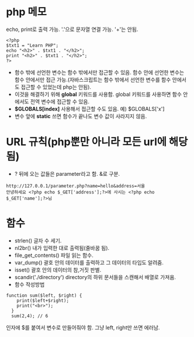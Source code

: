 # php 메모
echo, print로 출력 가능.
'.'으로 문자열 연결 가능. '+'는 안됨.
```
<?php
$txt1 = "Learn PHP";
echo "<h2>" . $txt1 . "</h2>";
print "<h2>" . $txt1 . "</h2>";
?>
```
- 함수 밖에 선언한 변수는 함수 밖에서만 접근할 수 있음. 함수 안에 선언한 변수는 함수 안에서만 접근 가능.(자바스크립트는 함수 밖에서 선언한 변수를 함수 안에서도 접근할 수 있었는데 php는 안됨).
- 이것을 해결하기 위해 **global** 키워드를 사용함. global 키워드를 사용하면 함수 안에서도 전역 변수에 접근할 수 있음.
- **$GLOBALS[index]** 사용해서 접근할 수도 있음. 예) $GLOBALS['x']
- 변수 앞에 **static** 쓰면 함수가 끝나도 변수 값이 사라지지 않음.
# URL 규칙(php뿐만 아니라 모든 url에 해당됨)
- ? 뒤에 오는 값들은 parameter라고 함. &로 구분.
```
http://127.0.0.1/parameter.php?name=hello&address=서울
안녕하세요 <?php echo $_GET['address'];?>에 사시는 <?php echo $_GET['name'];?>님
```
# 함수
- strlen() 글자 수 세기.
- nl2br() 내가 입력한 대로 출력됨(줄바꿈 됨).
- file_get_contents() 파일 읽는 함수.
- var_dump() 괄호 안의 데이터를 출력하고 그 데이터의 타입도 알려줌.
- isset() 괄호 안의 데이터의 참,거짓 판별.
- scandir('./directory') directory의 하위 문서들을 스캔해서 배열로 가져옴.
- 함수 작성방법
```
function sum($left, $right) {
    print($left+$right);
    print("<br>");
  }
  sum(2,4); // 6
```
인자에 $를 붙여서 변수로 만들어줘야 함. 그냥 left, right만 쓰면 에러남.
